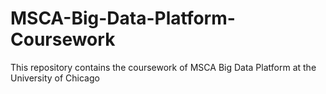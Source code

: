 # MSCA-Big-Data-Platform-Coursework
This repository contains the coursework of MSCA Big Data Platform at the University of Chicago

